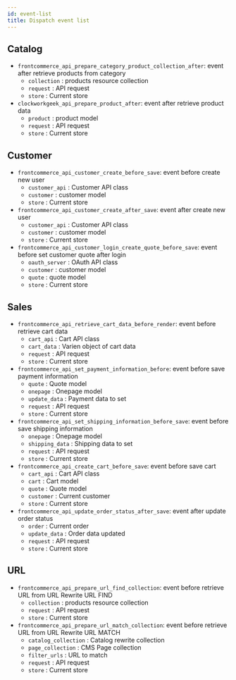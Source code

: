 ```yaml
---
id: event-list
title: Dispatch event list
---
```


## Catalog 
- `frontcommerce_api_prepare_category_product_collection_after`: event after retrieve products from category
    - `collection` : products resource collection
    - `request` : API request
    - `store` : Current store
- `clockworkgeek_api_prepare_product_after`: event after retrieve product data
    - `product` : product model
    - `request` : API request
    - `store` : Current store
    
## Customer 
- `frontcommerce_api_customer_create_before_save`: event before create new user
    - `customer_api` : Customer API class
    - `customer` : customer model
    - `store` : Current store
- `frontcommerce_api_customer_create_after_save`: event after create new user
    - `customer_api` : Customer API class
    - `customer` : customer model
    - `store` : Current store
- `frontcommerce_api_customer_login_create_quote_before_save`: event before set customer quote after login
    - `oauth_server` : OAuth API class
    - `customer` : customer model
    - `quote` : quote model
    - `store` : Current store
## Sales
- `frontcommerce_api_retrieve_cart_data_before_render`: event before retrieve cart data
    - `cart_api` : Cart API class
    - `cart_data` : Varien object of cart data
    - `request` : API request
    - `store` : Current store
- `frontcommerce_api_set_payment_information_before`: event before save payment information
    - `quote` : Quote model
    - `onepage` : Onepage model
    - `update_data` : Payment data to set
    - `request` : API request
    - `store` : Current store
- `frontcommerce_api_set_shipping_information_before_save`: event before save shipping information
    - `onepage` : Onepage model
    - `shipping_data` : Shipping data to set
    - `request` : API request
    - `store` : Current store
- `frontcommerce_api_create_cart_before_save`: event before save cart
    - `cart_api` : Cart API class
    - `cart` : Cart model
    - `quote` : Quote model
    - `customer` : Current customer
    - `store` : Current store
- `frontcommerce_api_update_order_status_after_save`: event after update order status
    - `order` : Current order
    - `update_data` : Order data updated
    - `request` : API request
    - `store` : Current store
## URL 
- `frontcommerce_api_prepare_url_find_collection`: event before retrieve URL from URL Rewrite URL FIND
    - `collection` : products resource collection
    - `request` : API request
    - `store` : Current store
- `frontcommerce_api_prepare_url_match_collection`: event before retrieve URL from URL Rewrite URL MATCH
    - `catalog_collection` : Catalog rewrite collection
    - `page_collection` : CMS Page collection
    - `filter_urls` : URL to match
    - `request` : API request
    - `store` : Current store
    